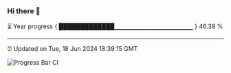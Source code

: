 ### Hi there 👋

⏳ Year progress { █████████████▁▁▁▁▁▁▁▁▁▁▁▁▁▁▁▁▁ } 46.39 %

---

⏰ Updated on Tue, 18 Jun 2024 18:39:15 GMT

![Progress Bar CI](https://github.com/IshwaranRudhara/GIT-ACTION/workflows/Progress%20Bar%20CI/badge.svg)
